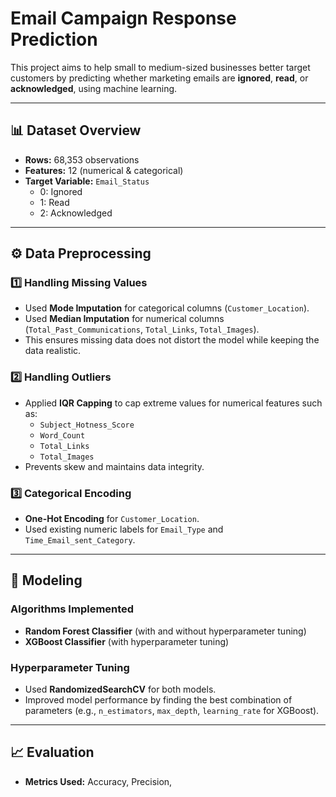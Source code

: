 # Email Campaign Response Prediction

This project aims to help small to medium-sized businesses better target customers by predicting whether marketing emails are **ignored**, **read**, or **acknowledged**, using machine learning.

---

## 📊 Dataset Overview

- **Rows:** 68,353 observations  
- **Features:** 12 (numerical & categorical)  
- **Target Variable:** `Email_Status`  
  - 0: Ignored
  - 1: Read
  - 2: Acknowledged

---

## ⚙️ Data Preprocessing

### 1️⃣ Handling Missing Values
- Used **Mode Imputation** for categorical columns (`Customer_Location`).
- Used **Median Imputation** for numerical columns (`Total_Past_Communications`, `Total_Links`, `Total_Images`).
- This ensures missing data does not distort the model while keeping the data realistic.

### 2️⃣ Handling Outliers
- Applied **IQR Capping** to cap extreme values for numerical features such as:
  - `Subject_Hotness_Score`
  - `Word_Count`
  - `Total_Links`
  - `Total_Images`
- Prevents skew and maintains data integrity.

### 3️⃣ Categorical Encoding
- **One-Hot Encoding** for `Customer_Location`.
- Used existing numeric labels for `Email_Type` and `Time_Email_sent_Category`.

---

## 🤖 Modeling

### Algorithms Implemented
- **Random Forest Classifier** (with and without hyperparameter tuning)
- **XGBoost Classifier** (with hyperparameter tuning)

### Hyperparameter Tuning
- Used **RandomizedSearchCV** for both models.
- Improved model performance by finding the best combination of parameters (e.g., `n_estimators`, `max_depth`, `learning_rate` for XGBoost).

---

## 📈 Evaluation

- **Metrics Used:** Accuracy, Precision,
